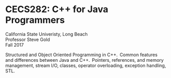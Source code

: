 # CECS282: C++ for Java Programmers
California State Univeristy, Long Beach</br>
Professor Steve Gold</br>
Fall 2017</br>

Structured and Object Oriented Programming in C++.  Common features and differences between Java and C++.  Pointers, references, and memory management, stream I/O, classes, operator overloading, exception handling, STL. 
